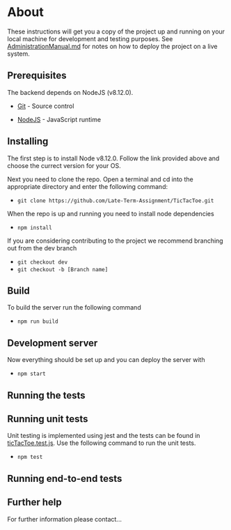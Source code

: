 # About

These instructions will get you a copy of the project up and running on your local machine for development and testing purposes. See [AdministrationManual.md](./AdministrationManual.md) for notes on how to deploy the project on a live system.

## Prerequisites

The backend depends on NodeJS (v8.12.0). 

* [Git](https://git-scm.com/book/en/v2/Getting-Started-Installing-Git) - Source control

* [NodeJS](https://nodejs.org/en/download/) - JavaScript runtime

## Installing

The first step is to install Node v8.12.0. Follow the link provided above and choose the currect version for your OS.

Next you need to clone the repo. Open a terminal and cd into the appropriate directory and enter the following command:
* `git clone https://github.com/Late-Term-Assignment/TicTacToe.git`

When the repo is up and running you need to install node dependencies
* `npm install`

If you are considering contributing to the project we recommend branching out from the dev branch
* `git checkout dev`
* `git checkout -b [Branch name]`

## Build

To build the server run the following command
* `npm run build`

## Development server

Now everything should be set up and you can deploy the server with
* `npm start`

## Running the tests


## Running unit tests

Unit testing is implemented using jest and the tests can be found in [ticTacToe.test.js](./src/logic/ticTacToe.test.js). 
Use the following command to run the unit tests.
* `npm test`

## Running end-to-end tests


## Further help
For further information please contact...